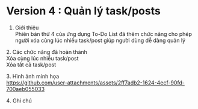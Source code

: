 # Version 4 : Quản lý task/posts

1. Giới thiệu  
Phiên bản thứ 4 của ứng dụng To-Do List đã thêm chức năng cho phép người xóa cùng lúc nhiều task/post giúp người dùng dễ dàng quản lý  

2️. Các chức năng đã hoàn thành  
Xóa cùng lúc nhiều task/post  
Xóa tất cả task/post  

3️. Hình ảnh minh họa   
https://github.com/user-attachments/assets/2ff7adb2-1624-4ecf-90fd-700aeb055033  

4️. Ghi chú  
